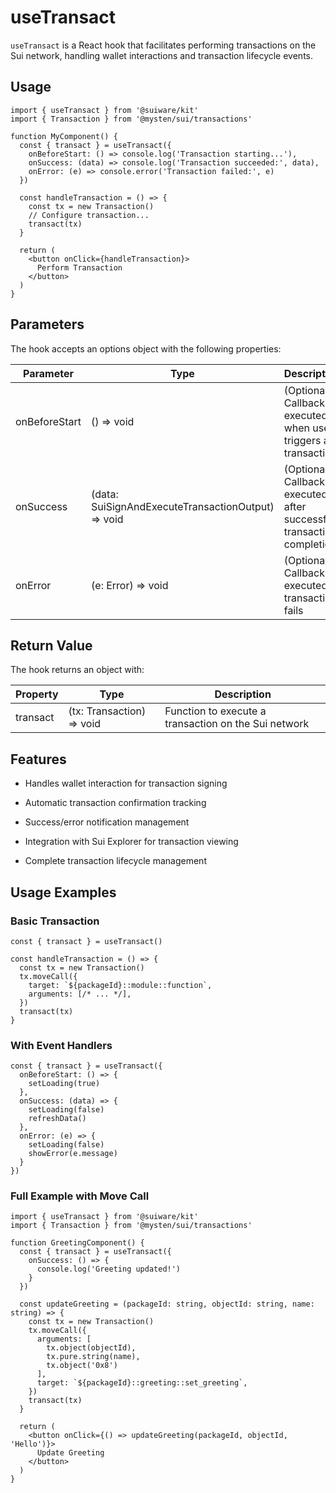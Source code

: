 # useTransact

`useTransact` is a React hook that facilitates performing transactions on the Sui network, handling wallet interactions and transaction lifecycle events.

## Usage

```tsx
import { useTransact } from '@suiware/kit'
import { Transaction } from '@mysten/sui/transactions'

function MyComponent() {
  const { transact } = useTransact({
    onBeforeStart: () => console.log('Transaction starting...'),
    onSuccess: (data) => console.log('Transaction succeeded:', data),
    onError: (e) => console.error('Transaction failed:', e)
  })

  const handleTransaction = () => {
    const tx = new Transaction()
    // Configure transaction...
    transact(tx)
  }

  return (
    <button onClick={handleTransaction}>
      Perform Transaction
    </button>
  )
}
```

## Parameters

The hook accepts an options object with the following properties:

| Parameter | Type | Description |
| --- | --- | --- |
| onBeforeStart | () => void | (Optional) Callback executed when user triggers a transaction |
| onSuccess | (data: SuiSignAndExecuteTransactionOutput) => void | (Optional) Callback executed after successful transaction completion |
| onError | (e: Error) => void | (Optional) Callback executed if transaction fails |

## Return Value

The hook returns an object with:

| Property | Type | Description |
| --- | --- | --- |
| transact | (tx: Transaction) => void | Function to execute a transaction on the Sui network |

## Features

- Handles wallet interaction for transaction signing

- Automatic transaction confirmation tracking

- Success/error notification management

- Integration with Sui Explorer for transaction viewing

- Complete transaction lifecycle management

## Usage Examples

### Basic Transaction

```tsx
const { transact } = useTransact()

const handleTransaction = () => {
  const tx = new Transaction()
  tx.moveCall({
    target: `${packageId}::module::function`,
    arguments: [/* ... */],
  })
  transact(tx)
}
```

### With Event Handlers

```tsx
const { transact } = useTransact({
  onBeforeStart: () => {
    setLoading(true)
  },
  onSuccess: (data) => {
    setLoading(false)
    refreshData()
  },
  onError: (e) => {
    setLoading(false)
    showError(e.message)
  }
})
```

### Full Example with Move Call

```tsx
import { useTransact } from '@suiware/kit'
import { Transaction } from '@mysten/sui/transactions'

function GreetingComponent() {
  const { transact } = useTransact({
    onSuccess: () => {
      console.log('Greeting updated!')
    }
  })

  const updateGreeting = (packageId: string, objectId: string, name: string) => {
    const tx = new Transaction()
    tx.moveCall({
      arguments: [
        tx.object(objectId),
        tx.pure.string(name),
        tx.object('0x8')
      ],
      target: `${packageId}::greeting::set_greeting`,
    })
    transact(tx)
  }

  return (
    <button onClick={() => updateGreeting(packageId, objectId, 'Hello')}>
      Update Greeting
    </button>
  )
}
```
